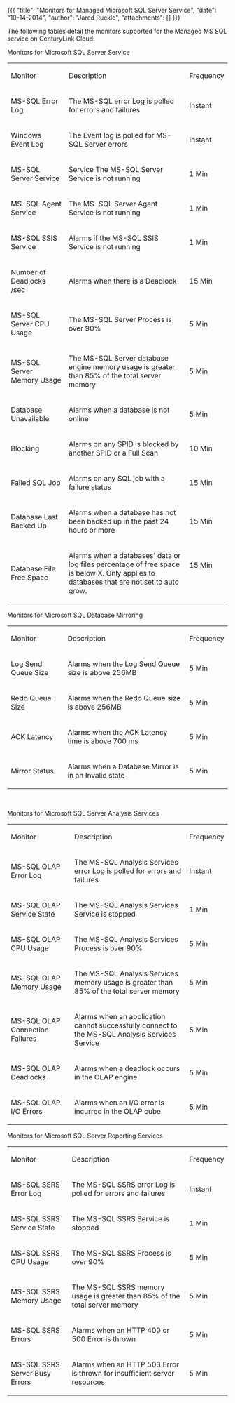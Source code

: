 {{{
  "title": "Monitors for Managed Microsoft SQL Server Service",
  "date": "10-14-2014",
  "author": "Jared Ruckle",
  "attachments": []
}}}

<p>The following tables detail the monitors supported for the Managed MS SQL service on CenturyLink Cloud:</p>
Monitors for Microsoft SQL Server Service
<table>
  <tbody>
    <tr>
      <td>
        <p>Monitor</p>
      </td>
      <td>
        <p>Description</p>
      </td>
      <td>
        <p>Frequency</p>
      </td>
    </tr>
    <tr>
      <td>
        <p>MS-SQL Error Log</p>
      </td>
      <td>
        <p>The MS-SQL error Log is polled for errors and failures</p>
      </td>
      <td>
        <p>Instant</p>
      </td>
    </tr>
    <tr>
      <td>
        <p>Windows Event Log</p>
      </td>
      <td>
        <p>The Event log is polled for MS-SQL Server errors</p>
      </td>
      <td>
        <p>Instant</p>
      </td>
    </tr>
    <tr>
      <td>
        <p>MS-SQL Server Service</p>
      </td>
      <td>
        <p>Service The MS-SQL Server Service is not running</p>
      </td>
      <td>
        <p>1 Min</p>
      </td>
    </tr>
    <tr>
      <td>
        <p>MS-SQL Agent Service</p>
      </td>
      <td>
        <p>The MS-SQL Server Agent Service is not running</p>
      </td>
      <td>
        <p>1 Min</p>
      </td>
    </tr>
    <tr>
      <td>
        <p>MS-SQL SSIS Service</p>
      </td>
      <td>
        <p>Alarms if the MS-SQL SSIS Service is not running</p>
      </td>
      <td>
        <p>1 Min</p>
      </td>
    </tr>
    <tr>
      <td>
        <p>Number of Deadlocks /sec</p>
      </td>
      <td>
        <p>Alarms when there is a Deadlock</p>
      </td>
      <td>
        <p>15 Min</p>
      </td>
    </tr>
    <tr>
      <td>
        <p>MS-SQL Server CPU Usage</p>
      </td>
      <td>
        <p>The MS-SQL Server Process is over 90%</p>
      </td>
      <td>
        <p>5 Min</p>
      </td>
    </tr>
    <tr>
      <td>
        <p>MS-SQL Server Memory Usage</p>
      </td>
      <td>
        <p>The MS-SQL Server database engine memory usage is greater than 85% of the total server memory</p>
      </td>
      <td>
        <p>5 Min</p>
      </td>
    </tr>
    <tr>
      <td>
        <p>Database Unavailable</p>
      </td>
      <td>
        <p>Alarms when a database is not online</p>
      </td>
      <td>
        <p>5 Min</p>
      </td>
    </tr>
    <tr>
      <td>
        <p>Blocking</p>
      </td>
      <td>
        <p>Alarms on any SPID is blocked by another SPID or a Full Scan</p>
      </td>
      <td>
        <p>10 Min</p>
      </td>
    </tr>
    <tr>
      <td>
        <p>Failed SQL Job</p>
      </td>
      <td>
        <p>Alarms on any SQL job with a failure status</p>
      </td>
      <td>
        <p>15 Min</p>
      </td>
    </tr>
    <tr>
      <td>
        <p>Database Last Backed Up</p>
      </td>
      <td>
        <p>Alarms when a database has not been backed up in the past 24 hours or more</p>
      </td>
      <td>
        <p>15 Min</p>
      </td>
    </tr>
    <tr>
      <td>
        <p>Database File Free Space</p>
      </td>
      <td>
        <p>Alarms when a databases' data or log files percentage of free space is below X. Only applies to databases that are not set to auto grow.</p>
      </td>
      <td>
        <p>15 Min</p>
        <p>&nbsp;</p>
      </td>
    </tr>
  </tbody>
</table>
Monitors for Microsoft SQL Database Mirroring
<table>
  <tbody>
    <tr>
      <td>
        <p>Monitor</p>
      </td>
      <td>
        <p>Description</p>
      </td>
      <td>
        <p>Frequency</p>
      </td>
    </tr>
    <tr>
      <td>
        <p>Log Send Queue Size</p>
      </td>
      <td>
        <p>Alarms when the Log Send Queue size is above 256MB</p>
      </td>
      <td>
        <p>5 Min</p>
      </td>
    </tr>
    <tr>
      <td>
        <p>Redo Queue Size</p>
      </td>
      <td>
        <p>Alarms when the Redo Queue size is above 256MB</p>
      </td>
      <td>
        <p>5 Min</p>
      </td>
    </tr>
    <tr>
      <td>
        <p>ACK Latency</p>
      </td>
      <td>
        <p>Alarms when the ACK Latency time is above 700 ms</p>
      </td>
      <td>
        <p>5 Min</p>
      </td>
    </tr>
    <tr>
      <td>
        <p>Mirror Status</p>
      </td>
      <td>
        <p>Alarms when a Database Mirror is in an Invalid state</p>
      </td>
      <td>
        <p>5 Min</p>
      </td>
    </tr>
  </tbody>
</table>
<p>&nbsp;</p>
Monitors for Microsoft SQL Server Analysis Services
<table>
  <tbody>
    <tr>
      <td>
        <p>Monitor</p>
      </td>
      <td>
        <p>Description</p>
      </td>
      <td>
        <p>Frequency</p>
      </td>
    </tr>
    <tr>
      <td>
        <p>MS-SQL OLAP Error Log</p>
      </td>
      <td>
        <p>The MS-SQL Analysis Services error Log is polled for errors and failures</p>
      </td>
      <td>
        <p>Instant</p>
      </td>
    </tr>
    <tr>
      <td>
        <p>MS-SQL OLAP Service State</p>
      </td>
      <td>
        <p>The MS-SQL Analysis Services Service is stopped</p>
      </td>
      <td>
        <p>1 Min</p>
      </td>
    </tr>
    <tr>
      <td>
        <p>MS-SQL OLAP CPU Usage</p>
      </td>
      <td>
        <p>The MS-SQL Analysis Services Process is over 90%</p>
      </td>
      <td>
        <p>5 Min</p>
      </td>
    </tr>
    <tr>
      <td>
        <p>MS-SQL OLAP Memory Usage</p>
      </td>
      <td>
        <p>The MS-SQL Analysis Services memory usage is greater than 85% of the total server memory</p>
      </td>
      <td>
        <p>5 Min</p>
      </td>
    </tr>
    <tr>
      <td>
        <p>MS-SQL OLAP Connection Failures</p>
      </td>
      <td>
        <p>Alarms when an application cannot successfully connect to the MS-SQL Analysis Services Service</p>
      </td>
      <td>
        <p>5 Min</p>
      </td>
    </tr>
    <tr>
      <td>
        <p>MS-SQL OLAP Deadlocks</p>
      </td>
      <td>
        <p>Alarms when a deadlock occurs in the OLAP engine</p>
      </td>
      <td>
        <p>5 Min</p>
      </td>
    </tr>
    <tr>
      <td>
        <p>MS-SQL OLAP I/O Errors</p>
      </td>
      <td>
        <p>Alarms when an I/O error is incurred in the OLAP cube</p>
      </td>
      <td>
        <p>5 Min</p>
      </td>
    </tr>
  </tbody>
</table>
Monitors for Microsoft SQL Server Reporting Services
<table>
  <tbody>
    <tr>
      <td>
        <p>Monitor</p>
      </td>
      <td>
        <p>Description</p>
      </td>
      <td>
        <p>Frequency</p>
      </td>
    </tr>
    <tr>
      <td>
        <p>MS-SQL SSRS Error Log</p>
      </td>
      <td>
        <p>The MS-SQL SSRS error Log is polled for errors and failures</p>
      </td>
      <td>
        <p>Instant</p>
      </td>
    </tr>
    <tr>
      <td>
        <p>MS-SQL SSRS Service State</p>
      </td>
      <td>
        <p>The MS-SQL SSRS Service is stopped</p>
      </td>
      <td>
        <p>1 Min</p>
      </td>
    </tr>
    <tr>
      <td>
        <p>MS-SQL SSRS CPU Usage</p>
      </td>
      <td>
        <p>The MS-SQL SSRS Process is over 90%</p>
      </td>
      <td>
        <p>5 Min</p>
      </td>
    </tr>
    <tr>
      <td>
        <p>MS-SQL SSRS Memory Usage</p>
      </td>
      <td>
        <p>The MS-SQL SSRS memory usage is greater than 85% of the total server memory</p>
      </td>
      <td>
        <p>5 Min</p>
      </td>
    </tr>
    <tr>
      <td>
        <p>MS-SQL SSRS Errors</p>
      </td>
      <td>
        <p>Alarms when an HTTP 400 or 500 Error is thrown</p>
      </td>
      <td>
        <p>5 Min</p>
      </td>
    </tr>
    <tr>
      <td>
        <p>MS-SQL SSRS Server Busy Errors</p>
      </td>
      <td>
        <p>Alarms when an HTTP 503 Error is thrown for insufficient server resources</p>
      </td>
      <td>
        <p>5 Min</p>
      </td>
    </tr>
  </tbody>
</table>
<p>&nbsp;</p>
<p>&nbsp;</p>
